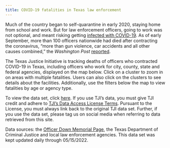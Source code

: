```yaml
---
title: COVID-19 fatalities in Texas law enforcement
---
```

Much of the country began to self-quarantine in early 2020, staying home from school and work. But for law enforcement officers, going to work was not optional, and meant risking getting [infected with COVID-19](https://experience.arcgis.com/experience/783fae2f8c0c4759a3ae1ccb7ef51668/page/page_0/). As of early September, more than 100 officers nationwide had died after contracting the coronavirus, “more than gun violence, car accidents and all other causes combined,” the *Washington Post* [reported](https://www.washingtonpost.com/business/2020/09/02/coronavirus-deaths-police-officers-2020/).

The Texas Justice Initiative is tracking deaths of officers who contracted COVID-19 in Texas, including officers who work for city, county, state and federal agencies, displayed on the map below. Click on a cluster to zoom in on areas with multiple fatalities. Users can also click on the clusters to see details about the facilities. Additionally, use the filters below the map to view fatalities by age or agency type.

To view the data set, click [here](https://docs.google.com/spreadsheets/d/1mOS1wggvyRUOpI-u2VabmnQ1yJPPEgOc2zdZjWxbAwQ/edit?usp=sharing). If you use TJI’s data, you must give TJI credit and adhere to [TJI’s Data Access License Terms](https://github.com/texas-justice-initiative/data-processing/blob/master/DataUsageAgreement.md). Pursuant to the License, you must always link back to the original TJI data set. Further, if you use the data set, please tag us on social media when referring to data retrieved from this site.

Data sources: the [Officer Down Memorial Page](https://www.odmp.org/), the Texas Department of Criminal Justice and local law enforcement agencies. This data set was kept updated daily through 05/15/2022.